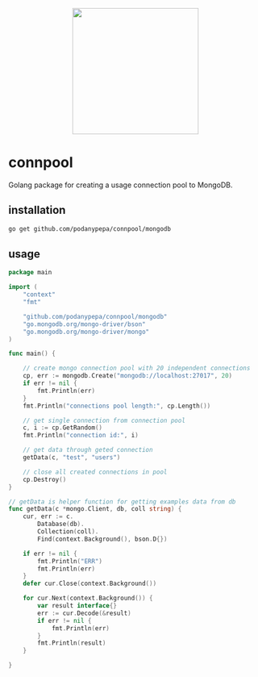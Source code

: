 <p align="center"><img src="https://github.com/mongodb/mongo-go-driver/raw/master/etc/assets/mongo-gopher.png" width="250"></p>

# connpool

Golang package for creating a usage connection pool to MongoDB.

## installation

```bash
go get github.com/podanypepa/connpool/mongodb
```

## usage

```go
package main

import (
	"context"
	"fmt"

	"github.com/podanypepa/connpool/mongodb"
	"go.mongodb.org/mongo-driver/bson"
	"go.mongodb.org/mongo-driver/mongo"
)

func main() {

	// create mongo connection pool with 20 independent connections
	cp, err := mongodb.Create("mongodb://localhost:27017", 20)
	if err != nil {
		fmt.Println(err)
	}
	fmt.Println("connections pool length:", cp.Length())

	// get single connection from connection pool
	c, i := cp.GetRandom()
	fmt.Println("connection id:", i)

	// get data through geted connection
	getData(c, "test", "users")

	// close all created connections in pool
	cp.Destroy()
}

// getData is helper function for getting examples data from db
func getData(c *mongo.Client, db, coll string) {
	cur, err := c.
		Database(db).
		Collection(coll).
		Find(context.Background(), bson.D{})

	if err != nil {
		fmt.Println("ERR")
		fmt.Println(err)
	}
	defer cur.Close(context.Background())

	for cur.Next(context.Background()) {
		var result interface{}
		err := cur.Decode(&result)
		if err != nil {
			fmt.Println(err)
		}
		fmt.Println(result)
	}

}

```
